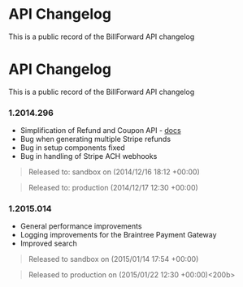 API Changelog
=============

This is a public record of the BillForward API changelog

API Changelog
=============

This is a public record of the BillForward API changelog

### 1.2014.296 

-   Simplification of Refund and Coupon API - [docs](https://app-sandbox.billforward.net/#/api/method/refunds)
-   Bug when generating multiple Stripe refunds
-   Bug in setup components fixed
-   Bug in handling of Stripe ACH webhooks


>   Released to: sandbox on (2014/12/16 18:12 +00:00)

>   Released to: production (2014/12/17 12:30 +00:00)


### 1.2015.014

-   General performance improvements
-   Logging improvements for the Braintree Payment Gateway
-   Improved search


>   Released to sandbox on (2015/01/14 17:54 +00:00)

>   Released to production on (2015/01/22 12:30 +00:00)<200b>

